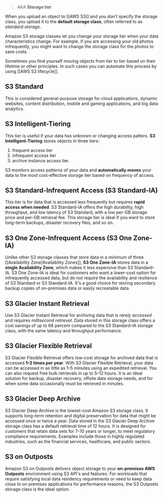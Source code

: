 > AKA **Storage tier**

When you upload an object to [[AWS S3]] and you don’t specify the storage class, you upload it to the **default storage class**, often referred to as *standard storage*.

Amazon S3 storage classes let you change your storage tier when your data characteristics change. For example, if you are accessing your old photos infrequently, you might want to change the storage class for the photos to save costs.

Sometimes you find yourself moving objects from tier to tier based on their lifetime or other principles. In such cases you can automate this process by using [[AWS S3 lifecycle]].

## S3 Standard

This is considered general-purpose storage for cloud applications, dynamic websites, content distribution, mobile and gaming applications, and big data analytics.

## S3 Intelligent-Tiering

This tier is useful if your data has unknown or changing access patters. **S3 Intelligent-Tiering** stores objects in three tiers: 

1. frequent access tier
2. infrequent access tier
3. archive instance access tier. 

S3 monitors access patterns of your data and **automatically moves** your data to the most cost-effective storage tier based on frequency of access.

## S3 Standard-Infrequent Access (S3 Standard-IA)

This tier is for data that is accessed less frequently but requires **rapid access when needed**. S3 Standard-IA offers the high durability, high throughput, and low latency of S3 Standard, with a low per-GB storage price and per-GB retrieval fee. This storage tier is ideal if you want to store long-term backups, disaster recovery files, and so on.

## S3 One Zone-Infrequent Access (S3 One Zone-IA)

Unlike other S3 storage classes that store data in a minimum of three [[Availability Zone|Availability Zones]], **S3 One Zone-IA** stores data in a **single Availability Zone**, which makes it less expensive than S3 Standard-IA. S3 One Zone-IA is ideal for customers who want a lower-cost option for infrequently accessed data, but do not require the availability and resilience of S3 Standard or S3 Standard-IA. It's a good choice for storing secondary backup copies of on-premises data or easily recreatable data.

## S3 Glacier Instant Retrieval

Use S3 Glacier Instant Retrieval for archiving data that is *rarely accessed* and requires *millisecond retrieval*. Data stored in this storage class offers a cost savings of up to 68 percent compared to the S3 Standard-IA storage class, with the same latency and throughput performance.

## S3 Glacier Flexible Retrieval

S3 Glacier Flexible Retrieval offers low-cost storage for archived data that is accessed **1–2 times per year**. With S3 Glacier Flexible Retrieval, your data can be accessed in as little as 1–5 minutes using an expedited retrieval. You can also request free bulk retrievals in up to 5–12 hours. It is an ideal solution for backup, disaster recovery, offsite data storage needs, and for when some data occasionally must be retrieved in minutes.

## S3 Glacier Deep Archive

S3 Glacier Deep Archive is the lowest-cost Amazon S3 storage class. It supports long-term retention and digital preservation for data that might be accessed once or twice a year. Data stored in the S3 Glacier Deep Archive storage class has a default retrieval time of 12 hours. It is designed for customers that retain data sets for 7–10 years or longer, to meet regulatory compliance requirements. Examples include those in highly regulated industries, such as the financial services, healthcare, and public sectors.

## S3 on Outposts

Amazon S3 on Outposts delivers object storage to your **on-premises AWS Outposts** environment using S3 API's and features. For workloads that require satisfying local data residency requirements or need to keep data close to on premises applications for performance reasons, the S3 Outposts storage class is the ideal option.